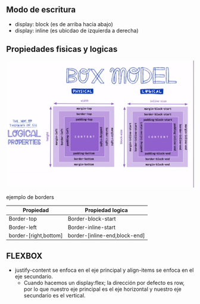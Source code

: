 ## Modo de escritura

- display: block (es de arriba hacia abajo)
- display: inline (es ubicdao de izquierda a derecha)


## Propiedades fisicas y logicas
![box model](./public/img/box-model.png)

ejemplo de borders

| Propiedad | Propiedad logica 
|----------|----------|
| Border-top    | Border-block-start   |
| Border-left    | Border-inline-start   |
|  border-[right,bottom]   |border-[inline-end,block-end]   |


## FLEXBOX
- justify-content se enfoca en el eje principal y align-items se enfoca en el eje secundario.
    - Cuando hacemos un display:flex; la dirección por defecto es row, por lo que nuestro eje principal es el eje horizontal y nuestro eje secundario es el vertical.